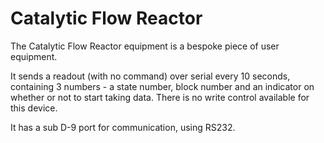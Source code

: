 # Catalytic Flow Reactor

The Catalytic Flow Reactor equipment is a bespoke piece of user equipment. 

It sends a readout (with no command) over serial every 10 seconds, containing 3 numbers - a state number, block number and an indicator on whether or not to start taking data. There is no write control available for this device. 

It has a sub D-9 port for communication, using RS232.


